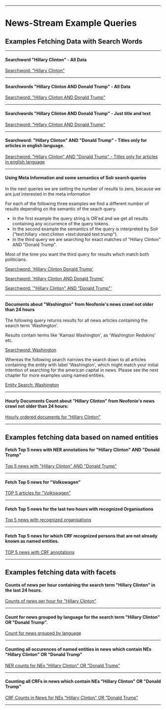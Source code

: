 ----------

# News-Stream Example Queries

## Examples Fetching Data with Search Words


----------


#### Searchword "Hillary Clinton" - All Data

[Searchword: "Hillary Clinton"](https://nstr.neofonie.de/solr-dev/hackathon/select?q=Hillary+Clinton&rows=3&indent=on&wt=json "Fetching all data")


----------


#### Searchwords "Hillary Clinton AND Donald Trump" - All Data

[Searchword: "Hillary Clinton AND Donald Trump"](https://nstr.neofonie.de/solr-dev/hackathon/select?q=Hillary+Clinton+OR+Donals+Trump&rows=3&indent=on&=json "Fetching all data")


----------


#### Searchwords "Hillary Clinton AND Donald Trump" - Just title and text

[Searchword: "Hillary Clinton AND Donald Trump"](https://nstr.neofonie.de/solr-dev/hackathon/select?fl=title+AND+text&q=%22Hillary+Clinton%22+AND+%22Donald+Trump%22&rows=3&indent=on&wt=json "Just title and text")


----------
#### Searchword: "Hillary Clinton" AND "Donald Trump" -  Titles only for articles in english language.


[Searchword: "Hillary Clinton" AND "Donald Trump" -  Titles only for articles in english language](https://nstr.neofonie.de/solr-dev/hackathon/select?fl=title&q=%22Hillary+Clinton%22+AND+%22Donald+Trump%22&fq=language%3A+en+AND+sourceId%3Aneofonie&rows=10&sort=publicationDate+DESC&wt=json&indent=on "Only articles in English language")


----------


#### Using Meta Information and some semantics of Solr search queries

In the next queries we are setting the number of results to zero, because we are just interested in the meta information

For each of the following three examples we find a different number of results depending on the semantic of the seach query.

* In the first example the query string is OR'ed and we get all results containing any occurrence of the query tokens.
* In the second example the semantics of the query is interpreted by Solr ("text:hillary +text:clinton +text:donald text:trump").
* In the third query we are searching for exact matches of "Hillary Clinton" AND "Donald Trump".

Most of the time you want the third query for results which match both politicians.

[Searchword: 'Hillary Clinton Donald Trump'](https://nstr.neofonie.de/solr-dev/hackathon/select?rows=0&q=Hillary+Clinton+Donald+Trump&rows=3&indent=on&wt=json "Just 3 results")

[Searchword: 'Hillary Clinton AND Donald Trump'](https://nstr.neofonie.de/solr-dev/hackathon/select?rows=0&q=Hillary+Clinton+AND+Donald+Trump&rows=3&indent=on&wt=json "")

[Searchword: '"Hillary Clinton" AND "Donald Trump"'](https://nstr.neofonie.de/solr-dev/hackathon/select?rows=0&q=%22Hillary+Clinton%22+AND+%22Donald+Trump%22&rows=3&indent=on&wt=json "")


----------


#### Documents about "Washington" from Neofonie's news crawl not older than 24 hours


The following query returns results for all news articles containing the search term 'Washington'.

Results contain terms like 'Kamasi Washington', as 'Washington Redskins' etc.

[Searchword: Washington](https://nstr.neofonie.de/solr-dev/hackathon/select?q=Washington&fq=%2BsourceId%3Aneofonie+%2BpublicationDateNOW%2FHOUR-24HOUR+TO+NOW%2FHOUR%2B1HOUR&rows=3&indent=on&wt=json "Get all with Washingtons")

Whereas the following search narrows the search down to all articles containing the entity with label 'Washington', which might match your initial intention of searching for the american capital in news.
Please see the next chapter for more examples using named entities.

[Entity Search: Washington](https://nstr.neofonie.de/solr-dev/hackathon/select?q=entityLabels%3A+Washington&fq=%2BsourceId%3Aneofonie+%2BpublicationDateNOW%2FHOUR-24HOUR+TO+NOW%2FHOUR%2B1HOUR&rows=3&indent=on&wt=json "Just get Place Washington")


----------


#### Hourly Documents Count about "Hillary Clinton" from Neofonie's news crawl not older than 24 hours: 

[Hourly ordered documents for "Hillary Clinton"](https://nstr.neofonie.de/solr-dev/hackathon/select?facet.range.end=NOW%2FHOUR%2B1HOUR&facet.range.gap=%2B1HOUR&facet=true&facet.range=publicationDate&facet.range.start=NOW%2FHOUR-24HOUR&q=entityLabels%3A+Hillary+Clinton&fq=%2BpublicationDate%3A%5BNOW%2FHOUR-24HOUR+TO+NOW%2FHOUR%2B1HOUR%5D+%2BsourceId%3Aneofonie&rows=3&indent=on&wt=json "")


----------


## Examples fetching data based on named entities

#### Fetch Top 5 news with NER annotations for "Hillary Clinton" AND "Donald Trump"

[Top 5 news with "Hillary Clinton" AND "Donald Trump"](https://nstr.neofonie.de/solr-dev/hackathon/select?fl=neoUrl+AND+title+AND+entityLabels&sort=publicationDate+DESC&rows=5&q=entityLabels%3A+%22Hillary+Clinton%22+AND+entityLabels%3A+%22Donald+Trump%22&fq=%2BpublicationDate%3A%5BNOW%2FHOUR-24HOUR+TO+NOW%2FHOUR%2B1HOUR%5D+%2BsourceId%3Aneofonie&rows=3&indent=on&wt=json "Top 5 news ordered by publicationDate")


----------

#### Fetch Top 5 news for "Volkswagen"

[TOP 5 articles for "Volkswagen"](https://nstr.neofonie.de/solr-dev/hackathon/select?sort=publicationDate+DESC&rows=5&fq=%2BpublicationDate%3A%5BNOW%2FHOUR-24HOUR+TO+NOW%2FHOUR%2B1HOUR%5D+%2BsourceId%3Aneofonie&q=entityLabels%3A+Volkswagen&fl=title&indent=on&wt=json "Top 5 articles")

----------

#### Fetch Top 5 news for the last two hours with recognized Organisations

[Top 5 news with recognized organisations](https://nstr.neofonie.de/solr-dev/hackathon/select?sort=publicationDate+DESC&rows=5&fq=%2BpublicationDate%3A%5BNOW%2FHOUR-2HOUR+TO+NOW%2FHOUR%2B1HOUR%5D+%2BsourceId%3Aneofonie&q=entityTypes%3A+ORGANISATION&fl=neoUrl+title+entityRfc4180&indent=on&wt=json "Top 5 articles")

----------


#### Fetch Top 5 news for which CRF recognized persons that are not already known as named entities.

[TOP 5 news with CRF annotations](https://nstr.neofonie.de/solr-dev/hackathon/select?sort=publicationDate+DESC&rows=5&fq=%2BpublicationDate%3A%5BNOW%2FHOUR-2HOUR+TO+NOW%2FHOUR%2B1HOUR%5D+%2BsourceId%3Aneofonie&q=unknownTypes%3A+PERSON&fl=neoUrl+title+entityRfc4180&indent=on&wt=json "Top 5 articles")


----------


## Examples fetching data with facets

#### Counts of news per hour containing the search term "Hillary Clinton" in the last 24 hours.

[Counts of news per hour for "Hillary Clinton"](https://nstr.neofonie.de/solr-dev/hackathon/select?facet.range=publicationDate&facet.range.gap=%2B1HOUR&q=Hillary+Clinton&facet=true&fl=titles&rows=0&facet.range.start=NOW%2FHOUR-24HOUR&facet.range.end=NOW%2FHOUR%2B1HOUR&fq=%2BpublicationDate%3A%5BNOW%2FHOUR-24HOUR+TO+NOW%2FHOUR%2B1HOUR%5D+%2BsourceId%3Aneofonie&indent=on&wt=json "News Statistics")


----------


#### Count for news grouped by language for the search term "Hillary Clinton" OR "Donald Trump".

[Count for news grouped by language](https://nstr.neofonie.de/solr-dev/hackathon/select?f.language.facet.sort=count&facet.method=fcs&q=entityLabels%3A%22Hillary+Clinton%22+OR+entityLabels%3A%22Donald+Trump%22&facet=true&facet.missing=true&rows=0&facet.field=language&facet.limit=10&fq=publicationDate%3A%5BNOW%2FDAY-3DAY+TO+NOW%2FDAY%2B1DAY%5D&indent=on&wt=json "Language counts")


----------


#### Counting all occurences of named entities in news which contain NEs "Hillary Clinton" OR "Donald Trump"

[NER counts for NEs "Hillary Clinton" OR "Donald Trump"](https://nstr.neofonie.de/solr-dev/hackathon/select?facet.method=enum&f.knownSurfaceforms.facet.sort=count&q=entityLabels%3A%22Hillary+Clinton%22+OR+entityLabels%3A%22Donald+Trump%22&facet=true&facet.missing=true&rows=0&facet.field=knownSurfaceforms&facet.limit=10&fq=publicationDate%3A%5BNOW%2FDAY-3DAY+TO+NOW%2FDAY%2B1DAY%5D&indent=on&wt=json "NER counts")


----------


#### Counting all CRFs in news which contain NEs "Hillary Clinton" OR "Donald Trump"

[CRF Counts in News for NEs  "Hillary Clinton" OR "Donald Trump"](https://nstr.neofonie.de/solr-dev/hackathon/select?facet.method=enum&q=entityLabels%3A%22Hillary+Clinton%22+OR+entityLabels%3A%22Donald+Trump%22&f.unknownPersons.facet.sort=count&facet=true&facet.missing=true&rows=0&facet.field=unknownPersons&facet.limit=10&fq=publicationDate%3A%5BNOW%2FDAY-3DAY+TO+NOW%2FDAY%2B1DAY%5D&indent=on&wt=json "CRF Counts")


----------
